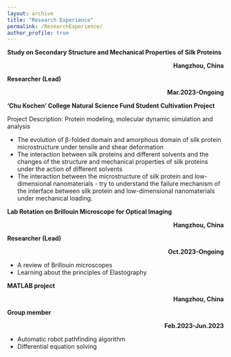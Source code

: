 ```yaml
---
layout: archive
title: "Research Experience"
permalink: /ResearchExperience/
author_profile: true
---
```


**Study on Secondary Structure and Mechanical Properties of Silk Proteins**<p align="right">**Hangzhou, China**</p>

**Researcher (Lead)** <p align="right">**Mar.2023-Ongoing**</p>

**‘Chu Kochen’ College Natural Science Fund Student Cultivation Project**

Project Description: Protein modeling, molecular dynamic simulation and analysis

- The evolution of β-folded domain and amorphous domain of silk protein microstructure under tensile and shear deformation
- The interaction between silk proteins and different solvents and the changes of the structure and mechanical properties of silk proteins under the action of different solvents
- The interaction between the microstructure of silk protein and low-dimensional nanomaterials - try to understand the failure mechanism of the interface between silk protein and low-dimensional nanomaterials under mechanical loading.

**Lab Rotation on Brillouin Microscope for Optical Imaging** <p align="right">**Hangzhou, China**</p>

**Researcher (Lead)**     <p align="right">**Oct.2023-Ongoing**</p>         

- A review of Brillouin microscopes
- Learning about the principles of Elastography

**MATLAB project**    <p align="right">**Hangzhou, China**</p>

**Group member**  <p align="right">**Feb.2023-Jun.2023**</p>  

- Automatic robot pathfinding algorithm
- Differential equation solving

